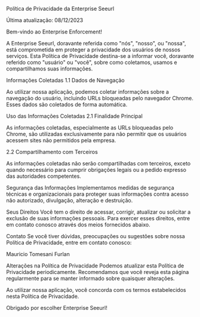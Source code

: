 Política de Privacidade da Enterprise Seeurl

Última atualização: 08/12/2023

Bem-vindo ao Enterprise Enforcement!

A Enterprise Seeurl, doravante referida como "nós", "nosso", ou "nossa", está comprometida em proteger a privacidade dos usuários de nossos serviços. Esta Política de Privacidade destina-se a informar você, doravante referido como "usuário" ou "você", sobre como coletamos, usamos e compartilhamos suas informações.

Informações Coletadas
1.1 Dados de Navegação

Ao utilizar nossa aplicação, podemos coletar informações sobre a navegação do usuário, incluindo URLs bloqueadas pelo navegador Chrome. Esses dados são coletados de forma automática.

Uso das Informações Coletadas
2.1 Finalidade Principal

As informações coletadas, especialmente as URLs bloqueadas pelo Chrome, são utilizadas exclusivamente para não permitir que os usuários acessem sites não permitidos pela empresa.

2.2 Compartilhamento com Terceiros

As informações coletadas não serão compartilhadas com terceiros, exceto quando necessário para cumprir obrigações legais ou a pedido expresso das autoridades competentes.

Segurança das Informações
Implementamos medidas de segurança técnicas e organizacionais para proteger suas informações contra acesso não autorizado, divulgação, alteração e destruição.

Seus Direitos
Você tem o direito de acessar, corrigir, atualizar ou solicitar a exclusão de suas informações pessoais. Para exercer esses direitos, entre em contato conosco através dos meios fornecidos abaixo.

Contato
Se você tiver dúvidas, preocupações ou sugestões sobre nossa Política de Privacidade, entre em contato conosco:

Mauricio Tomesani Furlan

Alterações na Política de Privacidade
Podemos atualizar esta Política de Privacidade periodicamente. Recomendamos que você reveja esta página regularmente para se manter informado sobre quaisquer alterações.

Ao utilizar nossa aplicação, você concorda com os termos estabelecidos nesta Política de Privacidade.

Obrigado por escolher Enterprise Seeurl!
